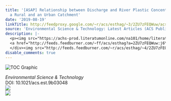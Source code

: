 ```yaml
---
title: '[ASAP] Relationship between Discharge and River Plastic Concentrations in
  a Rural and an Urban Catchment'
date: '2019-08-19'
linkTitle: http://feedproxy.google.com/~r/acs/esthag/~3/2ZU7zFEQWuw/acs.est.9b03048
source: 'Environmental Science & Technology: Latest Articles (ACS Publications)'
description: |-
  <p><img src="https://achs-prod.literatumonline.com/na101/home/literatum/publisher/achs/journals/content/esthag/0/esthag.ahead-of-print/acs.est.9b03048/20190819/images/medium/es9b03048_0005.gif" alt="TOC Graphic"/></p><div><cite>Environmental Science & Technology</cite></div><div>DOI: 10.1021/acs.est.9b03048</div><div class="feedflare">
  <a href="http://feeds.feedburner.com/~ff/acs/esthag?a=2ZU7zFEQWuw:j6YOnPDLUIw:yIl2AUoC8zA"><img src="http://feeds.feedburner.com/~ff/acs/esthag?d=yIl2AUoC8zA" border="0"></img></a>
  </div><img src="http://feeds.feedburner.com/~r/acs/esthag/~4/2ZU7zFEQWuw" ...
disable_comments: true
---
```

<p><img src="https://achs-prod.literatumonline.com/na101/home/literatum/publisher/achs/journals/content/esthag/0/esthag.ahead-of-print/acs.est.9b03048/20190819/images/medium/es9b03048_0005.gif" alt="TOC Graphic"/></p><div><cite>Environmental Science & Technology</cite></div><div>DOI: 10.1021/acs.est.9b03048</div><div class="feedflare">
<a href="http://feeds.feedburner.com/~ff/acs/esthag?a=2ZU7zFEQWuw:j6YOnPDLUIw:yIl2AUoC8zA"><img src="http://feeds.feedburner.com/~ff/acs/esthag?d=yIl2AUoC8zA" border="0"></img></a>
</div><img src="http://feeds.feedburner.com/~r/acs/esthag/~4/2ZU7zFEQWuw" ...